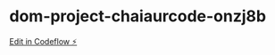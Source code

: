 # dom-project-chaiaurcode-onzj8b

[Edit in Codeflow ⚡️](https://stackblitz.com/~/github.com/Shirshakkandel/dom-project-chaiaurcode-onzj8b)